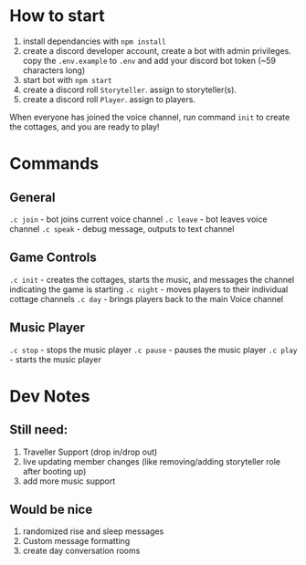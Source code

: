 # How to start
1. install dependancies with `npm install`
2. create a discord developer account, create a bot with admin privileges. copy the `.env.example` to `.env` and add your discord bot token (~59 characters long)
3. start bot with `npm start`
4. create a discord roll `Storyteller`. assign to storyteller(s).
5. create a discord roll `Player`. assign to players.

When everyone has joined the voice channel, run command `init` to create the cottages, and you are ready to play!  

# Commands

## General
`.c join` - bot joins current voice channel
`.c leave` - bot leaves voice channel
`.c speak` - debug message, outputs to text channel
## Game Controls
`.c init` - creates the cottages, starts the music, and messages the channel indicating the game is starting 
`.c night` - moves players to their individual cottage channels
`.c day` - brings players back to the main Voice channel

## Music Player
`.c stop` - stops the music player
`.c pause` - pauses the music player
`.c play` - starts the music player

# Dev Notes
## Still need:

1. Traveller Support (drop in/drop out)
2. live updating member changes (like removing/adding storyteller role after booting up)
3. add more music support

## Would be nice

1. randomized rise and sleep messages
2. Custom message formatting
3. create day conversation rooms